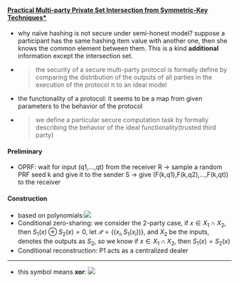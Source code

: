 #### [Practical Multi-party Private Set Intersection from Symmetric-Key Techniques*](https://eprint.iacr.org/2017/799.pdf)

- why naïve hashing is not secure under semi-honest model?  suppose a participant has the same hashing item value with another one, then she knows the common element between them. This is a kind **additional** information except the intersection set.

- > the security of a secure multi-party protocol is formally define by comparing the distribution of the outputs of all parties in the execution of the protocol π to an ideal model

- the functionality of a protocol: it seems to be a map from given parameters to the behavior of the protocol 

- > we define a particular secure computation task by formally describing the behavior of the ideal functionality(trusted third party)

#### Preliminary

- OPRF: wait for input (q1,...,qt) from the receiver R -> sample a random PRF seed k and give it to the sender S -> give (F(k,q1),F(k,q2),...,F(k,qt)) to the receiver

#### Construction

- based on polynomials:![](30-1.PNG)
- Conditional zero-sharing: we consider the 2-party case, if $x\in X_1\cap X_2$, then $S_1(x) \oplus S_2(x)=0$, let $\mathcal{P}=\{(x_i,S_1(x_i))\}$, and $X_2$ be the inputs, denotes the outputs as $S_2$, so we know if $x\in X_1\cap X_2$, then $S_1(x)=S_2(x)$
- Conditional reconstruction: P1 acts as a centralized dealer

***

- this symbol means **xor**: ![](30-2.PNG)